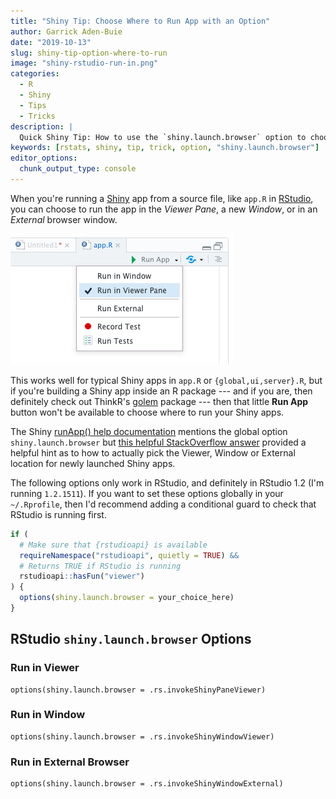 ```yaml
---
title: "Shiny Tip: Choose Where to Run App with an Option"
author: Garrick Aden-Buie
date: "2019-10-13"
slug: shiny-tip-option-where-to-run
image: "shiny-rstudio-run-in.png"
categories:
  - R
  - Shiny
  - Tips
  - Tricks
description: |
  Quick Shiny Tip: How to use the `shiny.launch.browser` option to choose where RStudio runs your app.
keywords: [rstats, shiny, tip, trick, option, "shiny.launch.browser"]
editor_options:
  chunk_output_type: console
---
```


<!-- Links -->

[shiny]: https://shiny.rstudio.com
[rstudio]: https://rstudio.com
[golem]: https://thinkr-open.github.io/golem/
[so-answer]: https://stackoverflow.com/a/36238021
[shiny-run-app]: https://shiny.rstudio.com/reference/shiny/1.4.0/runApp.html

When you're running a [Shiny] app from a source file,
like `app.R` in [RStudio],
you can choose to run the app in the _Viewer Pane_,
a new _Window_,
or in an _External_ browser window.

<div><img
  src="shiny-rstudio-run-in.png"
  alt="RStudio 'Run App' drop down menu available for Shiny apps, for example in source files named 'app.R'"
  class = "db center"
/></div>

This works well for typical Shiny apps in `app.R` or `{global,ui,server}.R`,
but if you're building a Shiny app inside an R package ---
and if you are, then definitely check out ThinkR's <span class="pkg">[golem]</span> package ---
then that little **Run App** button won't be available to choose where to run your Shiny apps.

The Shiny
[runApp() help documentation][shiny-run-app]
mentions the global option `shiny.launch.browser` but
[this helpful StackOverflow answer][so-answer]
provided a helpful hint as to how to actually pick the Viewer, Window or External location for newly launched Shiny apps.

The following options only work in RStudio,
and definitely in RStudio 1.2 (I'm running `1.2.1511`).
If you want to set these options globally in your `~/.Rprofile`,
then I'd recommend adding a conditional guard to check that RStudio is running first.

```r
if (
  # Make sure that {rstudioapi} is available
  requireNamespace("rstudioapi", quietly = TRUE) &&
  # Returns TRUE if RStudio is running
  rstudioapi::hasFun("viewer")
) {
  options(shiny.launch.browser = your_choice_here)
}
```

## RStudio `shiny.launch.browser` Options

### Run in Viewer

```
options(shiny.launch.browser = .rs.invokeShinyPaneViewer)
```

### Run in Window

```
options(shiny.launch.browser = .rs.invokeShinyWindowViewer)
```

### Run in External Browser

```
options(shiny.launch.browser = .rs.invokeShinyWindowExternal)
```
